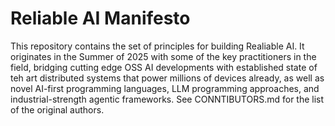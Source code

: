 # Reliable AI Manifesto

This repository contains the set of principles for building Realiable AI.  It originates in the Summer of 2025 with some of the key practitioners in the field, bridging cutting edge OSS AI developments with established state of teh art distributed systems that power millions of devices already, as well as novel AI-first programming languages, LLM programming approaches, and industrial-strength agentic frameworks.  See CONNTIBUTORS.md for the list of the original authors.

